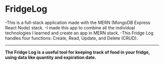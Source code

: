 # FridgeLog


-This is a full-stack application made with the MERN (MongoDB Express React Node) stack.
-I made this app to combine all the individual technologies I learned and create an app in MERN stack.
-This Fridge Log handles four functions: Create, Read, Update, and Delete (CRUD).

---
**The Fridge Log is a useful tool for keeping track of food in your fridge, using data like quantity and expiration date.**
